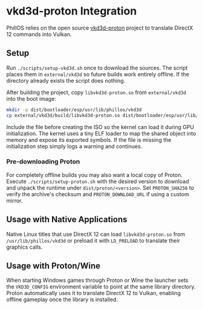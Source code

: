 # vkd3d-proton Integration

PhillOS relies on the open source [vkd3d-proton](https://github.com/HansKristian-Work/vkd3d-proton) project to translate DirectX 12 commands into Vulkan.

## Setup

Run `./scripts/setup-vkd3d.sh` once to download the sources. The script places them in `external/vkd3d` so future builds work entirely offline. If the directory already exists the script does nothing.

After building the project, copy `libvkd3d-proton.so` from `external/vkd3d` into the boot image:

```bash
mkdir -p dist/bootloader/esp/usr/lib/phillos/vkd3d
cp external/vkd3d/build/libvkd3d-proton.so dist/bootloader/esp/usr/lib/phillos/vkd3d/
```

Include the file before creating the ISO so the kernel can load it during GPU initialization.  The kernel uses a tiny ELF loader to map the shared object into memory and expose its exported symbols.  If the file is missing the initialization step simply logs a warning and continues.

### Pre-downloading Proton

For completely offline builds you may also want a local copy of Proton. Execute
`./scripts/setup-proton.sh` with the desired version to download and unpack the
runtime under `dist/proton/<version>`. Set `PROTON_SHA256` to verify the
archive's checksum and `PROTON_DOWNLOAD_URL` if using a custom mirror.

## Usage with Native Applications

Native Linux titles that use DirectX 12 can load `libvkd3d-proton.so` from `/usr/lib/phillos/vkd3d` or preload it with `LD_PRELOAD` to translate their graphics calls.

## Usage with Proton/Wine

When starting Windows games through Proton or Wine the launcher sets the `VKD3D_CONFIG` environment variable to point at the same library directory. Proton automatically uses it to translate DirectX 12 to Vulkan, enabling offline gameplay once the library is installed.
